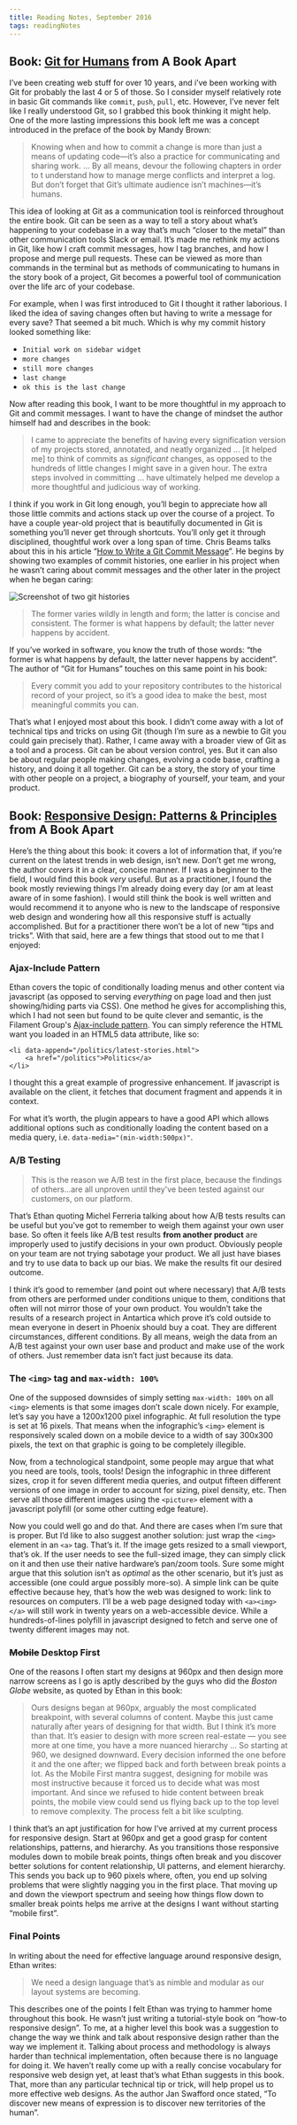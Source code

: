 ```yaml
---
title: Reading Notes, September 2016
tags: readingNotes
---
```


## Book: [Git for Humans](https://abookapart.com/products/git-for-humans) from A Book Apart

I’ve been creating web stuff for over 10 years, and i’ve been working with Git for probably the last 4 or 5 of those. So I consider myself relatively rote in basic Git commands like `commit`, `push`, `pull`, etc. However, I’ve never felt like I really understood Git, so I grabbed this book thinking it might help. One of the more lasting impressions this book left me was a concept introduced in the preface of the book by Mandy Brown:

> Knowing when and how to commit a change is more than just a means of updating code—it’s also a practice for communicating and sharing work. ... By all means, devour the following chapters in order to t understand how to manage merge conflicts and interpret a log. But don’t forget that Git’s ultimate audience isn’t machines—it’s humans.

This idea of looking at Git as a communication tool is reinforced throughout the entire book. Git can be seen as a way to tell a story about what’s happening to your codebase in a way that’s much “closer to the metal” than other communication tools Slack or email. It’s made me rethink my actions in Git, like how I craft commit messages, how I tag branches, and how I propose and merge pull requests. These can be viewed as more than commands in the terminal but as methods of communicating to humans in the story book of a project, Git becomes a powerful tool of communication over the life arc of your codebase.

For example, when I was first introduced to Git I thought it rather laborious. I liked the idea of saving changes often but having to write a message for every save? That seemed a bit much. Which is why my commit history looked something like:

- `Initial work on sidebar widget`
- `more changes`
- `still more changes`
- `last change`
- `ok this is the last change`

Now after reading this book, I want to be more thoughtful in my approach to Git and commit messages. I want to have the change of mindset the author himself had and describes in the book:

> I came to appreciate the benefits of having every signification version of my projects stored, annotated, and neatly organized ... [it helped me] to think of commits as *significant* changes, as opposed to the hundreds of little changes I might save in a given hour. The extra steps involved in committing ... have ultimately helped me develop a more thoughtful and judicious way of working.

I think if you work in Git long enough, you’ll begin to appreciate how all those little commits and actions stack up over the course of a project. To have a couple year-old project that is beautifully documented in Git is something you’ll never get through shortcuts. You’ll only get it through disciplined, thoughtful work over a long span of time. Chris Beams talks about this in his article “[How to Write a Git Commit Message](http://chris.beams.io/posts/git-commit/)”. He begins by showing two examples of commit histories, one earlier in his project when he wasn’t caring about commit messages and the other later in the project when he began caring:

![Screenshot of two git histories](/images/2016/git-commit-messages.png)

> The former varies wildly in length and form; the latter is concise and consistent. The former is what happens by default; the latter never happens by accident.

If you’ve worked in software, you know the truth of those words: “the former is what happens by default, the latter never happens by accident”. The author of “Git for Humans” touches on this same point in his book:

> Every commit you add to your repository contributes to the historical record of your project, so it’s a good idea to make the best, most meaningful commits you can.

That’s what I enjoyed most about this book. I didn’t come away with a lot of technical tips and tricks on using Git (though I’m sure as a newbie to Git you could gain precisely that). Rather, I came away with a broader view of Git as a tool and a process. Git can be about version control, yes. But it can also be about regular people making changes, evolving a code base, crafting a history, and doing it all together. Git can be a story, the story of your time with other people on a project, a biography of yourself, your team, and your product.

## Book: [Responsive Design: Patterns & Principles](http://abookapart.com/products/responsive-design-patterns-principles) from A Book Apart

Here’s the thing about this book: it covers a lot of information that, if you’re current on the latest trends in web design, isn’t new. Don’t get me wrong, the author covers it in a clear, concise manner. If I was a beginner to the field, I would find this book *very* useful. But as a practitioner, I found the book mostly reviewing things I’m already doing every day (or am at least aware of in some fashion). I would still think the book is well written and would recommend it to anyone who is new to the landscape of responsive web design and wondering how all this responsive stuff is actually accomplished. But for a practitioner there won’t be a lot of new “tips and tricks”. With that said, here are a few things that stood out to me that I enjoyed:

### Ajax-Include Pattern

Ethan covers the topic of conditionally loading menus and other content via javascript (as opposed to serving *everything* on page load and then just showing/hiding parts via CSS). One method he gives for accomplishing this, which I had not seen but found to be quite clever and semantic, is the Filament Group's [Ajax-include pattern](https://github.com/filamentgroup/Ajax-Include-Pattern/). You can simply reference the HTML want you loaded in an HTML5 data attribute, like so:

```
<li data-append="/politics/latest-stories.html">
    <a href="/politics">Politics</a>
</li>
```

I thought this a great example of progressive enhancement. If javascript is available on the client, it fetches that document fragment and appends it in context.

For what it’s worth, the plugin appears to have a good API which allows additional options such as conditionally loading the content based on a media query, i.e. `data-media="(min-width:500px)"`.

### A/B Testing

> This is the reason we A/B test in the first place, because the findings of others...are all unproven until they've been tested against our customers, on our platform.

That’s Ethan quoting Michel Ferreria talking about how A/B tests results can be useful but you've got to remember to weigh them against your own user base. So often it feels like A/B test results **from another product** are improperly used to justify decisions in your own product. Obviously people on your team are  not trying sabotage your product. We all just have biases and try to use data to back up our bias. We make the results fit our desired outcome.

I think it’s good to remember (and point out where necessary) that A/B tests from others are performed under conditions unique  to them, conditions that often will not mirror those of your own product. You wouldn’t take the results of a research project in Antartica which prove it’s cold outside to mean everyone in desert in Phoenix should buy a coat. They are different circumstances, different conditions. By all means, weigh the data from an A/B test against your own user base and product and make use of the work of others. Just remember data isn’t fact just because its data.

### The `<img>` tag and `max-width: 100%`

One of the supposed downsides of simply setting `max-width: 100%` on all `<img>` elements is that some images don’t scale down nicely. For example, let’s say you have a 1200x1200 pixel infographic. At full resolution the type is set at 16 pixels. That means when the infographic’s `<img>` element is responsively scaled down on a mobile device to a width of say 300x300 pixels, the text on that graphic is going to be completely illegible.

Now, from a technological standpoint, some people may argue that what you need are tools, tools, tools! Design the infographic in three different sizes, crop it for seven different media queries, and output fifteen different versions of one image in order to account for sizing, pixel density, etc. Then serve all those different images using the `<picture>` element with a javascript polyfill (or some other cutting edge feature).

Now you could well go and do that. And there are cases when I’m sure that is proper. But I’d like to also suggest another solution: just wrap the `<img>` element in an `<a>` tag. That’s it. If the image gets resized to a small viewport, that’s ok. If the user needs to see the full-sized image, they can simply  click on it and then use their native hardware’s pan/zoom tools. Sure some might argue that this solution isn’t as *optimal* as the other scenario, but it’s just as accessible (one could argue possibly more-so). A simple link can be quite effective because hey, that’s how the web was designed to work: link to resources on computers. I’ll be a web page designed today with `<a><img></a>` will still work in twenty years on a web-accessible device. While a hundreds-of-lines polyfill in javascript designed to fetch and serve one of twenty different images may not.


### ~~Mobile~~ Desktop First

One of the reasons I often start my designs at 960px and then design more narrow screens as I go is aptly described by the guys who did the *Boston Globe* website, as quoted by Ethan in this book:

> Ours designs began at 960px, arguably the most complicated breakpoint, with several columns of content. Maybe this just came naturally after years of designing for that width. But I think it’s more than that. It’s easier to design with more screen real-estate — you see more at one time, you have a more nuanced hierarchy ... So starting at 960, we designed downward. Every decision informed the one before it and the one after; we flipped back and forth between break points a lot. As the Mobile First mantra suggest, designing for mobile was most instructive because it forced us to decide what was most important. And since we refused to hide content between break points, the mobile view could send us flying back up to the top level to remove complexity. The process felt a bit like sculpting.

I think that’s an apt justification for how I’ve arrived at my current process for responsive design. Start at 960px and get a good grasp for content relationships, patterns, and hierarchy. As you transitions those responsive modules down to mobile break points, things often break and you discover better solutions for content relationship, UI patterns, and element hierarchy. This sends you back up to 960 pixels where, often, you end up solving problems that were slightly nagging you in the first place. That  moving up and down the viewport spectrum and seeing how things flow down to smaller break points helps me arrive at the designs I want without starting “mobile first”.

### Final Points

In writing about the need for effective language around responsive design, Ethan writes:

> We need a design language that’s as nimble and modular as our layout systems are becoming.

This describes one of the points I felt Ethan was trying to hammer home throughout this book. He wasn’t just writing a tutorial-style book on “how-to responsive design”. To me, at a higher level this book was a suggestion to change the way we think and talk about responsive design rather than the way we implement it. Talking about process and methodology is always harder than technical implementation, often because there is no language for doing it. We haven’t really come up with a really concise vocabulary for responsive web design yet, at least that’s what Ethan suggests in this book. That, more than any particular technical tip or trick, will help propel us to more effective web designs. As the author Jan Swafford once stated, “To discover new means of expression is to discover new territories of the human”.
